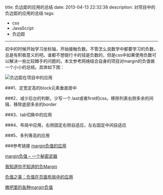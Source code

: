 title:  负边距的应用的总结
date: 2013-04-13 22:32:38
description: 对项目中的负边距的应用的总结
tags:
- css
- JavaScript
- 负边距
---


初中的时候开始学习坐标轴，开始接触负数。不管怎么说数学中都要学习的负数，总是有积极意义的吧。谁都不想银行卡的钱是负数的，但是css中如果使用负数可以解决一些比较棘手的问题的。本文参考网络结合自身的项目对margin的负值做一个小小的总结。具体如下图：

<!-- more -->

![负边距在项目中的应用](http://huixisheng.qiniudn.com/negative-margin.png)

###1、定宽定高的block元素垂直居中

###2、减少后台的判断，少写一个.last或者first的css。移除列表右侧多余的间隔、移除底部多余的border

###3、tab切换中的应用

###4、布局中应用，右侧固定右侧自适应，左右固定中间自适应

###5、多列等高的应用


###参考链接
[margin负值的应用](http://www.gezii.me/?p=57)

[margin负值 – 一个秘密武器](http://iyunlu.com/view/CSS-XHTMl/52.html)

[我知道你不知道的负Margin](http://www.hicss.net/i-know-you-do-not-know-the-negative-margin/)

[负值之美：负值在页面布局中的应用](http://www.cnblogs.com/rubylouvre/archive/2012/04/28/2474732.html)

[微吧里的各种margin负值](http://udc.weibo.com/2012/09/%E5%BE%AE%E5%90%A7%E9%87%8C%E7%9A%84%E5%90%84%E7%A7%8Dmargin%E8%B4%9F%E5%80%BC/)


